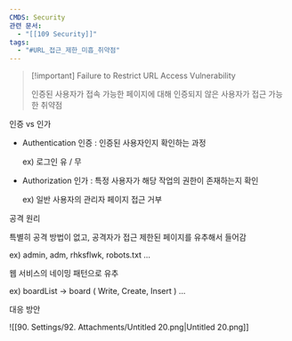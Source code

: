 ```yaml
---
CMDS: Security
관련 문서:
  - "[[109 Security]]"
tags:
  - "#URL_접근_제한_미흡_취약점"
---
```

> [!important] Failure to Restrict URL Access Vulnerability
> 
> 인증된 사용자가 접속 가능한 페이지에 대해 인증되지 않은 사용자가 접근 가능한 취약점

  

인증 vs 인가

- Authentication 인증 : 인증된 사용자인지 확인하는 과정
    
    ex) 로그인 유 / 무
    

- Authorization 인가 : 특정 사용자가 해당 작업의 권한이 존재하는지 확인
    
    ex) 일반 사용자의 관리자 페이지 접근 거부
    
      
    

공격 원리

특별히 공격 방법이 없고, 공격자가 접근 제한된 페이지를 유추해서 들어감

ex) admin, adm, rhksflwk, robots.txt …

웹 서비스의 네이밍 패턴으로 유추

ex) boardList → board ( Write, Create, Insert ) …

  

대응 방안

![[90. Settings/92. Attachments/Untitled 20.png|Untitled 20.png]]